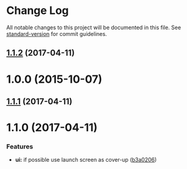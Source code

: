 # Change Log

All notable changes to this project will be documented in this file. See [standard-version](https://github.com/conventional-changelog/standard-version) for commit guidelines.

<a name="1.1.2"></a>
## [1.1.2](https://github.com/kayla-tech/react-native-privacy-snapshot/compare/v1.1.1...v1.1.2) (2017-04-11)



<a name="1.0.0"></a>
# 1.0.0 (2015-10-07)



<a name="1.1.1"></a>
## [1.1.1](https://github.com/kayla-tech/react-native-privacy-snapshot/compare/v1.1.0...v1.1.1) (2017-04-11)



<a name="1.1.0"></a>
# 1.1.0 (2017-04-11)


### Features

* **ui:** if possible use launch screen as cover-up ([b3a0206](https://github.com/kayla-tech/react-native-privacy-snapshot/commit/b3a0206))
